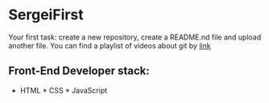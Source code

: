 # SergeiFirst
Your first task: create a new repository, create a README.nd file and upload another file.
You can find a playlist of videos about git by [link](https://www.youtube.com/watch?v=KS80Knz-1Z4)

## Front-End Developer stack:
* HTML
﻿﻿* CSS
﻿﻿* JavaScript
